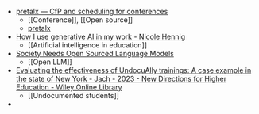 - [pretalx — CfP and scheduling for conferences](https://pretalx.com/p/about/)
	- [[Conference]], [[Open source]]
	- [pretalx](https://github.com/pretalx)
- [How I use generative AI in my work - Nicole Hennig](https://nicolehennig.com/how-i-use-generative-ai-in-my-work/)
	- [[Artificial intelligence in education]]
- [Society Needs Open Sourced Language Models](https://marcwatkins.substack.com/p/society-needs-open-sourced-language)
	- [[Open LLM]]
- [Evaluating the effectiveness of UndocuAlly trainings: A case example in the state of New York - Jach - 2023 - New Directions for Higher Education - Wiley Online Library](https://onlinelibrary.wiley.com/doi/abs/10.1002/he.20477?campaign=woletoc)
	- [[Undocumented students]]
-